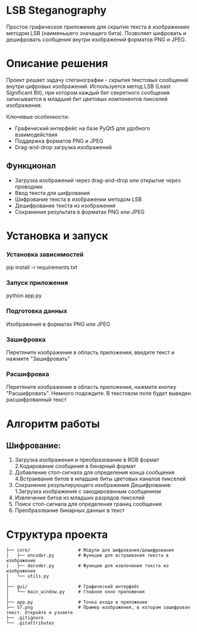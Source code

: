 # LSB Steganography
Простое графическое приложение для скрытия текста в изображениях методом LSB (наименьшего значащего бита).
Позволяет шифровать и дешифровать сообщения внутри изображений форматов PNG и JPEG.

# Описание решения
Проект решает задачу стеганографии - скрытия текстовых сообщений внутри цифровых изображений. Используется метод LSB (Least Significant Bit), при котором каждый бит секретного сообщения записывается в младший бит цветовых компонентов пикселей изображения.

Ключевые особенности:
- Графический интерфейс на базе PyQt5 для удобного взаимодействия
- Поддержка форматов PNG и JPEG
- Drag-and-drop загрузка изображений

## Функционал
- Загрузка изображений через drag-and-drop или открытие через проводник
- Ввод текста для шифрования
- Шифрование текста в изображении методом LSB
- Дешифрование текста из изображения
- Сохранение результата в форматах PNG или JPEG

# Установка и запуск
### Установка зависимостей
pip install -r requirements.txt
### Запуск приложения 
python app.py
### Подготовка данных
Изображения в форматах PNG или JPEG
### Зашифровка
Перетяните изображение в область приложения, введите текст и нажмите "Зашифровать"
### Расшифровка
Перетяните изображение в область приложения, нажмите кнопку "Расшифровать". Немного подождите. В текстовом поле будет выведен расшифрованный текст

# Алгоритм работы
## Шифрование:
1. Загрузка изображения и преобразование в RGB формат
2.Кодирование сообщения в бинарный формат
3. Добавление стоп-сигнала для определения конца сообщения
4.Встраивание битов в младшие биты цветовых каналов пикселей
5. Сохранение результирующего изображения
Дешифрование:
1.Загрузка изображения с закодированным сообщением
2. Извлечение битов из младших разрядов пикселей
3. Поиск стоп-сигнала для определения границ сообщения
4. Преобразование бинарных данных в текст

# Структура проекта
```
├── core/                  # Модули для шифрования/дешифрования
│   ├── encoder.py         # Функции для встраивания текста в изображение
│   ├── decoder.py         # Функции для извлечения текста из изображения
│   └── utils.py
│
├── gui/                   # Графический интерфейс
│   └── main_window.py     # Главное окно приложения
│
├── app.py                 # Точка входа в приложение
├── S7.png                 # Пример изображения, в котором зашифрован текст. Откройте и узнаете
├── .gitignore
└── .gitattributes
```

